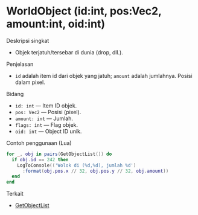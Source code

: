 # WorldObject (id:int, pos:Vec2, amount:int, oid:int)

Deskripsi singkat
- Objek terjatuh/tersebar di dunia (drop, dll.).

Penjelasan
- `id` adalah item id dari objek yang jatuh; `amount` adalah jumlahnya. Posisi dalam pixel.

Bidang
- `id: int` — Item ID objek.
- `pos: Vec2` — Posisi (pixel).
- `amount: int` — Jumlah.
- `flags: int` — Flag objek.
- `oid: int` — Object ID unik.

Contoh penggunaan (Lua)
```lua
for _, obj in pairs(GetObjectList()) do
  if obj.id == 242 then
    LogToConsole(('Wolok di (%d,%d), jumlah %d')
      :format(obj.pos.x // 32, obj.pos.y // 32, obj.amount))
  end
end
```

Terkait
- [GetObjectList](../functions/GetObjectList.md)
